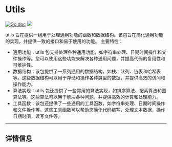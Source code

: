 # Utils

[![Go doc](https://img.shields.io/badge/go.dev-reference-brightgreen?logo=go&logoColor=white&style=flat)](https://pkg.go.dev/github.com/kercylan98/minotaur/utils)
![](https://img.shields.io/badge/Email-kercylan@gmail.com-green.svg?style=flat)

utils 旨在提供一组用于处理通用功能的函数和数据结构。该包旨在简化通用功能的实现，并提供一致的接口和易于使用的功能。
主要特性：
  - 通用功能：utils 包支持处理各种通用功能，如字符串处理、日期时间操作和文件操作等。您可以使用这些功能来解决各种通用问题，并提高代码的复用性和可维护性。
  - 数据结构：该包提供了一系列通用的数据结构，如栈、队列、链表和哈希表等。这些数据结构可以用于存储和操作各种类型的数据，并提供高效的访问和操作能力。
  - 算法实现：utils 包还提供了一些常用的算法实现，如排序算法、搜索算法和图算法等。这些算法可以用于解决各种问题，并提供高效的计算和处理能力。
  - 工具函数：该包还提供了一些通用的工具函数，如字符串处理、日期时间操作和文件操作等。这些工具函数可以帮助您简化代码编写，处理文本数据，操作日期时间，读写文件等。


***
## 详情信息
